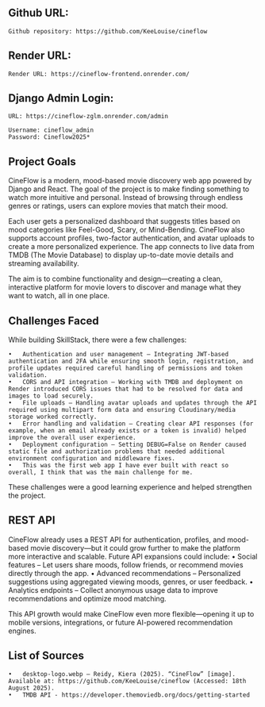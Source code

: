 				
## Github URL:
   
    Github repository: https://github.com/KeeLouise/cineflow

## Render URL:

    Render URL: https://cineflow-frontend.onrender.com/

## Django Admin Login:

    URL: https://cineflow-zglm.onrender.com/admin

    Username: cineflow_admin
    Password: Cineflow2025*

## Project Goals  

CineFlow is a modern, mood-based movie discovery web app powered by Django and React. The goal of the project is to make finding something to watch more intuitive and personal. Instead of browsing through endless genres or ratings, users can explore movies that match their mood.

Each user gets a personalized dashboard that suggests titles based on mood categories like Feel-Good, Scary, or Mind-Bending. CineFlow also supports account profiles, two-factor authentication, and avatar uploads to create a more personalized experience. The app connects to live data from TMDB (The Movie Database) to display up-to-date movie details and streaming availability.

The aim is to combine functionality and design—creating a clean, interactive platform for movie lovers to discover and manage what they want to watch, all in one place.

## Challenges Faced  

While building SkillStack, there were a few challenges:  

	•	Authentication and user management – Integrating JWT-based authentication and 2FA while ensuring smooth login, registration, and profile updates required careful handling of permissions and token validation.
	•	CORS and API integration – Working with TMDB and deployment on Render introduced CORS issues that had to be resolved for data and images to load securely.
	•	File uploads – Handling avatar uploads and updates through the API required using multipart form data and ensuring Cloudinary/media storage worked correctly.
	•	Error handling and validation – Creating clear API responses (for example, when an email already exists or a token is invalid) helped improve the overall user experience.
	•	Deployment configuration – Setting DEBUG=False on Render caused static file and authorization problems that needed additional environment configuration and middleware fixes.
    •	This was the first web app I have ever built with react so overall, I think that was the main challenge for me.


These challenges were a good learning experience and helped strengthen the project.  

## REST API

CineFlow already uses a REST API for authentication, profiles, and mood-based movie discovery—but it could grow further to make the platform more interactive and scalable. Future API expansions could include:
	•	Social features – Let users share moods, follow friends, or recommend movies directly through the app.
	•	Advanced recommendations – Personalized suggestions using aggregated viewing moods, genres, or user feedback.
	•	Analytics endpoints – Collect anonymous usage data to improve recommendations and optimize mood matching.

This API growth would make CineFlow even more flexible—opening it up to mobile versions, integrations, or future AI-powered recommendation engines.

## List of Sources

	•	desktop-logo.webp — Reidy, Kiera (2025). “CineFlow” [image]. Available at: https://github.com/KeeLouise/cineflow (Accessed: 18th August 2025).
    •   TMDB API - https://developer.themoviedb.org/docs/getting-started

